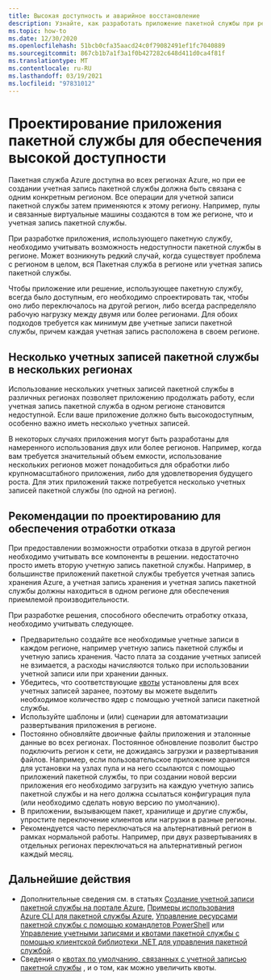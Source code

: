 ```yaml
---
title: Высокая доступность и аварийное восстановление
description: Узнайте, как разработать приложение пакетной службы при региональном простое.
ms.topic: how-to
ms.date: 12/30/2020
ms.openlocfilehash: 51bcb0cfa35aacd24c0f79082491ef1fc7040889
ms.sourcegitcommit: 867cb1b7a1f3a1f0b427282c648d411d0ca4f81f
ms.translationtype: MT
ms.contentlocale: ru-RU
ms.lasthandoff: 03/19/2021
ms.locfileid: "97831012"
---
```

# <a name="design-your-batch-application-for-high-availability"></a>Проектирование приложения пакетной службы для обеспечения высокой доступности

Пакетная служба Azure доступна во всех регионах Azure, но при ее создании учетная запись пакетной службы должна быть связана с одним конкретным регионом. Все операции для учетной записи пакетной службы затем применяются к этому региону. Например, пулы и связанные виртуальные машины создаются в том же регионе, что и учетная запись пакетной службы.

При разработке приложения, использующего пакетную службу, необходимо учитывать возможность недоступности пакетной службы в регионе. Может возникнуть редкий случай, когда существует проблема с регионом в целом, вся Пакетная служба в регионе или учетная запись пакетной службы.

Чтобы приложение или решение, использующее пакетную службу, всегда было доступным, его необходимо спроектировать так, чтобы оно либо переключалось на другой регион, либо всегда распределяло рабочую нагрузку между двумя или более регионами. Для обоих подходов требуется как минимум две учетные записи пакетной службы, причем каждая учетная запись расположена в своем регионе.

## <a name="multiple-batch-accounts-in-multiple-regions"></a>Несколько учетных записей пакетной службы в нескольких регионах

Использование нескольких учетных записей пакетной службы в различных регионах позволяет приложению продолжать работу, если учетная запись пакетной служба в одном регионе становится недоступной. Если ваше приложение должно быть высокодоступным, особенно важно иметь несколько учетных записей.

В некоторых случаях приложения могут быть разработаны для намеренного использования двух или более регионов. Например, когда вам требуется значительный объем емкости, использование нескольких регионов может понадобиться для обработки либо крупномасштабного приложения, либо для удовлетворения будущего роста. Для этих приложений также потребуется несколько учетных записей пакетной службы (по одной на регион).

## <a name="design-considerations-for-providing-failover"></a>Рекомендации по проектированию для обеспечения отработки отказа

При предоставлении возможности отработки отказа в другой регион необходимо учитывать все компоненты в решении. недостаточно просто иметь вторую учетную запись пакетной службы. Например, в большинстве приложений пакетной службы требуется учетная запись хранения Azure, а учетная запись хранения и учетная запись пакетной службы должны находиться в одном регионе для обеспечения приемлемой производительности.

При разработке решения, способного обеспечить отработку отказа, необходимо учитывать следующее.

- Предварительно создайте все необходимые учетные записи в каждом регионе, например учетную запись пакетной службы и учетную запись хранения. Часто плата за создание учетных записей не взимается, а расходы начисляются только при использовании учетной записи или при хранении данных.
- Убедитесь, что соответствующие [квоты](batch-quota-limit.md) установлены для всех учетных записей заранее, поэтому вы можете выделить необходимое количество ядер с помощью учетной записи пакетной службы.
- Используйте шаблоны и (или) сценарии для автоматизации развертывания приложения в регионе.
- Постоянно обновляйте двоичные файлы приложения и эталонные данные во всех регионах. Постоянное обновление позволит быстро подключить регион к сети, не дожидаясь загрузки и развертывания файлов. Например, если пользовательское приложение хранится для установки на узлах пула и на него ссылаются с помощью приложений пакетной службы, то при создании новой версии приложения его необходимо загрузить на каждую учетную запись пакетной службы и на него должна ссылаться конфигурация пула (или необходимо сделать новую версию по умолчанию).
- В приложении, вызывающем пакет, хранилище и другие службы, упростите переключение клиентов или нагрузки в разные регионы.
- Рекомендуется часто переключаться на альтернативный регион в рамках нормальной работы. Например, при двух развертываниях в отдельных регионах переключаться на альтернативный регион каждый месяц.

## <a name="next-steps"></a>Дальнейшие действия

- Дополнительные сведения см. в статьях [Создание учетной записи пакетной службы на портале Azure](batch-account-create-portal.md), [Примеры использования Azure CLI для пакетной службы Azure](./scripts/batch-cli-sample-create-account.md), [Управление ресурсами пакетной службы с помощью командлетов PowerShell](batch-powershell-cmdlets-get-started.md) или [Управление учетными записями и квотами пакетной службы с помощью клиентской библиотеки .NET для управления пакетной службой](batch-management-dotnet.md).
- Сведения о [квотах по умолчанию, связанных с учетной записью пакетной службы](batch-quota-limit.md) , и о том, как можно увеличить квоты.
